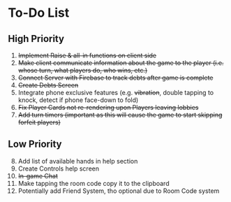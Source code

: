 # To-Do List
## High Priority

1. ~~Implement Raise & all-in functions on client side~~
2. ~~Make client communicate information about the game to the player (i.e. whose turn, what players do, who wins, etc.)~~
3. ~~Connect Server with Firebase to track debts after game is complete~~
4. ~~Create Debts Screen~~
5. Integrate phone exclusive features (e.g. ~~vibration~~, double tapping to knock, detect if phone face-down to fold)
6. ~~Fix Player Cards not re-rendering upon Players leaving lobbies~~
7. ~~Add turn timers (important as this will cause the game to start skipping forfeit players)~~
## Low Priority
8. Add list of available hands in help section
9. Create Controls help screen
10. ~~In-game Chat~~
11. Make tapping the room code copy it to the clipboard
12. Potentially add Friend System, tho optional due to Room Code system
